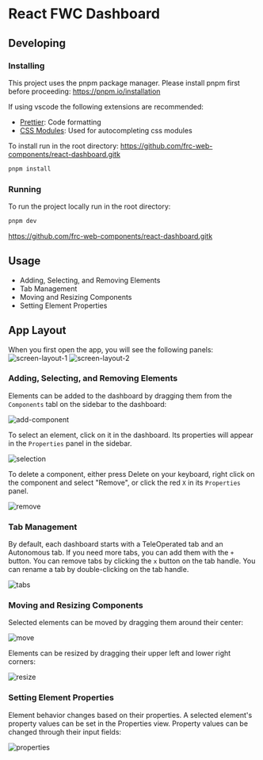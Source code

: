 # React FWC Dashboard

## Developing

### Installing

This project uses the pnpm package manager. Please install pnpm first before proceeding: https://pnpm.io/installation

If using vscode the following extensions are recommended:

- [Prettier](https://marketplace.visualstudio.com/items?itemName=esbenp.prettier-vscode): Code formatting
- [CSS Modules](https://marketplace.visualstudio.com/items?itemName=clinyong.vscode-css-modules): Used for autocompleting css modules

To install run in the root directory:
https://github.com/frc-web-components/react-dashboard.gitk

```bash
pnpm install
```

### Running

To run the project locally run in the root directory:

```bash
pnpm dev
```

https://github.com/frc-web-components/react-dashboard.gitk

## Usage

- Adding, Selecting, and Removing Elements
- Tab Management
- Moving and Resizing Components
- Setting Element Properties

## App Layout

When you first open the app, you will see the following panels:
![screen-layout-1](./docs/img/layout01.png)
![screen-layout-2](./docs/img/layout02.png)

### Adding, Selecting, and Removing Elements

Elements can be added to the dashboard by dragging them from the `Components` tabl on the sidebar to the dashboard:

![add-component](./docs/img/addComponent.gif)

To select an element, click on it in the dashboard. Its properties will appear in the `Properties` panel in the sidebar.

![selection](./docs/img/selection.png)

To delete a component, either press Delete on your keyboard, right click on the component and select "Remove", or click the red `X` in its `Properties` panel.

![remove](./docs/img/remove.gif)

### Tab Management

By default, each dashboard starts with a TeleOperated tab and an Autonomous tab. If you need more tabs, you can add them with the `+` button. You can remove tabs by clicking the `x` button on the tab handle. You can rename a tab by double-clicking on the tab handle.

![tabs](./docs/img/tabs.gif)

### Moving and Resizing Components

Selected elements can be moved by dragging them around their center:

![move](./docs/img/move.gif)

Elements can be resized by dragging their upper left and lower right corners:

![resize](./docs/img/resize.gif)

### Setting Element Properties

Element behavior changes based on their properties. A selected element's property values can be set in the Properties view. Property values can be changed through their input fields:

![properties](./docs/img/properties.gif)
